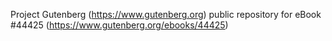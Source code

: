 Project Gutenberg (https://www.gutenberg.org) public repository for eBook #44425 (https://www.gutenberg.org/ebooks/44425)
